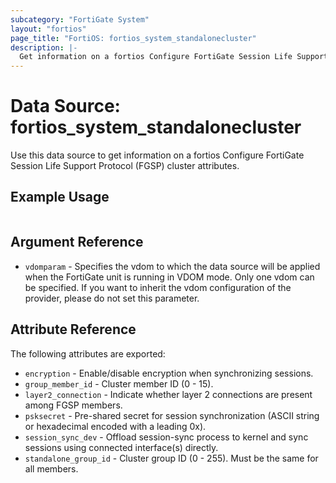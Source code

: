 ```yaml
---
subcategory: "FortiGate System"
layout: "fortios"
page_title: "FortiOS: fortios_system_standalonecluster"
description: |-
  Get information on a fortios Configure FortiGate Session Life Support Protocol (FGSP) cluster attributes.
---
```


# Data Source: fortios_system_standalonecluster
Use this data source to get information on a fortios Configure FortiGate Session Life Support Protocol (FGSP) cluster attributes.


## Example Usage

```hcl

```

## Argument Reference

* `vdomparam` - Specifies the vdom to which the data source will be applied when the FortiGate unit is running in VDOM mode. Only one vdom can be specified. If you want to inherit the vdom configuration of the provider, please do not set this parameter.

## Attribute Reference

The following attributes are exported:

* `encryption` - Enable/disable encryption when synchronizing sessions.
* `group_member_id` - Cluster member ID (0 - 15).
* `layer2_connection` - Indicate whether layer 2 connections are present among FGSP members.
* `psksecret` - Pre-shared secret for session synchronization (ASCII string or hexadecimal encoded with a leading 0x).
* `session_sync_dev` - Offload session-sync process to kernel and sync sessions using connected interface(s) directly.
* `standalone_group_id` - Cluster group ID (0 - 255). Must be the same for all members.
